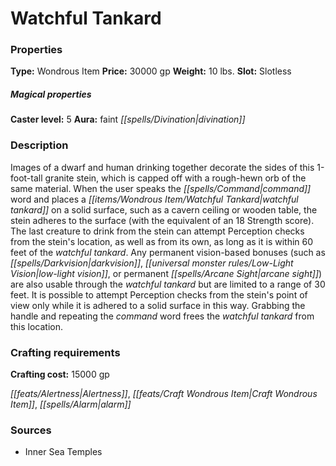 ﻿---
Title: "Watchful Tankard"
Type: "Wondrous Item"
Price: "30000 gp"
Weight: "10 lbs."
Slot: "Slotless"
Caster level: "5"
Aura: "faint divination"
Description: |
  "Images of a dwarf and human drinking together decorate the sides of this 1-foot-tall granite stein, which is capped off with a rough-hewn orb of the same material. When the user speaks the command word and places a _watchful tankard_ on a solid surface, such as a cavern ceiling or wooden table, the stein adheres to the surface (with the equivalent of an 18 Strength score). The last creature to drink from the stein can attempt Perception checks from the stein's location, as well as from its own, as long as it is within 60 feet of the watchful tankard. Any permanent vision-based bonuses (such as darkvision, low-light vision, or permanent arcane sight) are also usable through the watchful tankard but are limited to a range of 30 feet. It is possible to attempt Perception checks from the stein's point of view only while it is adhered to a solid surface in this way. Grabbing the handle and repeating the command word frees the _watchful tankard_ from this location."
Crafting cost: "15000 gp"
Sources: "['Inner Sea Temples']"
---

# Watchful Tankard

### Properties

**Type:** Wondrous Item **Price:** 30000 gp **Weight:** 10 lbs. **Slot:** Slotless

##### Magical properties

**Caster level:** 5 **Aura:** faint _[[spells/Divination|divination]]_

### Description

Images of a dwarf and human drinking together decorate the sides of this 1-foot-tall granite stein, which is capped off with a rough-hewn orb of the same material. When the user speaks the _[[spells/Command|command]]_ word and places a _[[items/Wondrous Item/Watchful Tankard|watchful tankard]]_ on a solid surface, such as a cavern ceiling or wooden table, the stein adheres to the surface (with the equivalent of an 18 Strength score). The last creature to drink from the stein can attempt Perception checks from the stein's location, as well as from its own, as long as it is within 60 feet of the _watchful tankard_. Any permanent vision-based bonuses (such as _[[spells/Darkvision|darkvision]]_, _[[universal monster rules/Low-Light Vision|low-light vision]]_, or permanent _[[spells/Arcane Sight|arcane sight]]_) are also usable through the _watchful tankard_ but are limited to a range of 30 feet. It is possible to attempt Perception checks from the stein's point of view only while it is adhered to a solid surface in this way. Grabbing the handle and repeating the _command_ word frees the _watchful tankard_ from this location.

### Crafting requirements

**Crafting cost:** 15000 gp

_[[feats/Alertness|Alertness]]_, _[[feats/Craft Wondrous Item|Craft Wondrous Item]]_, _[[spells/Alarm|alarm]]_

### Sources

* Inner Sea Temples